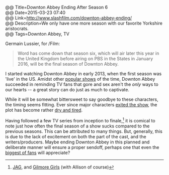 @@ Title=Downton Abbey Ending After Season 6  
@@ Date=2015-03-23 07:40  
@@ Link=http://www.slashfilm.com/downton-abbey-ending/  
@@ Description=We only have one more season with our favorite Yorkshire aristocrats.    
@@ Tags=Downton Abbey, TV    

Germain Lussier, for /Film:
>Word has come down that season six, which will air later this year in the United Kingdom before airing on PBS in the States in January 2016, will be the final season of Downton Abbey.

I started watching Downton Abbey in early 2013, when the first season was 'live' in the US. Amidst other [popular shows](https://en.wikipedia.org/wiki/Game_of_Thrones_(season_3)) of the time, Downton Abbey succeeded in reminding TV fans that gore and sex aren't the *only* ways to our hearts -- a great story can do just as much to captivate. 

While it will be somewhat bittersweet to say goodbye to these characters, the timing seems fitting. Ever since major characters [exited the show](http://www.telegraph.co.uk/culture/tvandradio/downton-abbey/9765334/Dan-Stevens-Why-I-left-Downton-Abbey.html), the plot has become rather [dry and tired](http://www.celebuzz.com/2014-01-09/dan-stevens-apologizes-to-downton-downton-abbey-fans-for-leaving-show/).

Having followed a few TV series from inception to finale,[^ja] it is comical to note just how often the final season of a show sucks compared to the previous seasons. This can be attributed to many things. But, generally, this is due to the lack of excitement on both the part of the cast, and the writers/producers. Maybe ending Downton Abbey in this planned and deliberate manner will ensure a proper sendoff, perhaps one that even the [biggest of fans](http://www.nowmagazine.co.uk/celebrity-news/551530/george-clooney-i-love-downton-abbey) will appreciate?

[^ja]: [JAG](https://en.wikipedia.org/wiki/JAG_%28TV_series%29), and [Gilmore Girls](https://en.wikipedia.org/wiki/Gilmore_Girls) (with Allison of course)
